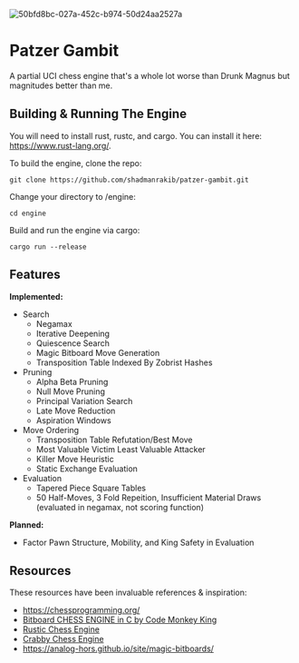 ![50bfd8bc-027a-452c-b974-50d24aa2527a](https://github.com/shadmanrakib/patzer-gambit/assets/64807913/6b255289-253b-4fd6-8f76-99684e8202c5)


# Patzer Gambit

A partial UCI chess engine that's a whole lot worse than Drunk Magnus but magnitudes better than me.

## Building & Running The Engine

You will need to install rust, rustc, and cargo. You can install it here: https://www.rust-lang.org/.

To build the engine, clone the repo:
```
git clone https://github.com/shadmanrakib/patzer-gambit.git
```

Change your directory to /engine:
```
cd engine
```

Build and run the engine via cargo:
```
cargo run --release
```


## Features

**Implemented:**
* Search
  * Negamax 
  * Iterative Deepening
  * Quiescence Search
  * Magic Bitboard Move Generation
  * Transposition Table Indexed By Zobrist Hashes
* Pruning
  * Alpha Beta Pruning
  * Null Move Pruning
  * Principal Variation Search
  * Late Move Reduction
  * Aspiration Windows
* Move Ordering
  * Transposition Table Refutation/Best Move
  * Most Valuable Victim Least Valuable Attacker
  * Killer Move Heuristic
  * Static Exchange Evaluation
* Evaluation
  * Tapered Piece Square Tables
  * 50 Half-Moves, 3 Fold Repeition, Insufficient Material Draws (evaluated in negamax, not scoring function)

**Planned:**
* Factor Pawn Structure, Mobility, and King Safety in Evaluation

## Resources

These resources have been invaluable references & inspiration:

* https://chessprogramming.org/
* [Bitboard CHESS ENGINE in C by Code Monkey King](https://youtube.com/playlist?list=PLmN0neTso3Jxh8ZIylk74JpwfiWNI76Cs&si=d3DL6pOnZ5XY4FxE)
* [Rustic Chess Engine](https://github.com/mvanthoor/rustic)
* [Crabby Chess Engine](https://github.com/Johnson-A/Crabby)
* https://analog-hors.github.io/site/magic-bitboards/
